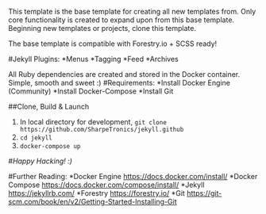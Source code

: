 This template is the base template for creating all new templates from. Only core functionality is created to expand upon from this base template. Beginning new templates or projects, clone this template.

The base template is compatible with Forestry.io + SCSS ready!

#Jekyll Plugins:
*Menus
*Tagging
*Feed
*Archives

All Ruby dependencies are created and stored in the Docker container. Simple, smooth and sweet :)
#Requirements:
*Install Docker Engine (Community)
*Install Docker-Compose
*Install Git

##Clone, Build & Launch
1. In local directory for development, ```git clone https://github.com/SharpeTronics/jekyll.github```
2. ```cd jekyll```
3. ```docker-compose up```

#*Happy Hacking! :)*

#Further Reading:
*Docker Engine https://docs.docker.com/install/
*Docker Compose https://docs.docker.com/compose/install/
*Jekyll https://jekyllrb.com/
*Forestry https://forestry.io/
*Git https://git-scm.com/book/en/v2/Getting-Started-Installing-Git
